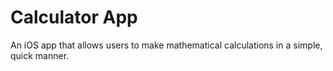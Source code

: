 # Calculator App

An iOS app that allows users to make mathematical calculations in a simple, quick manner.
